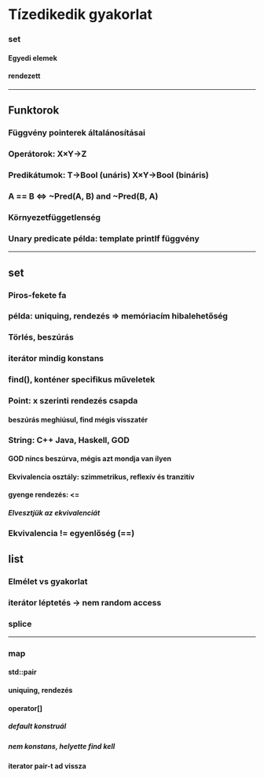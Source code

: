 # Tízedikedik gyakorlat

### set
#### Egyedi elemek
#### rendezett

-------------------------------

## Funktorok
### Függvény pointerek általánosításai

### Operátorok: X×Y->Z
### Predikátumok: T->Bool (unáris) X×Y->Bool (bináris)
### A == B <=> ~Pred(A, B) and ~Pred(B, A)

### Környezetfüggetlenség

### Unary predicate példa: template printIf függvény

-------------------------------

## set
### Piros-fekete fa
### példa: uniquing, rendezés => memóriacím hibalehetőség
### Törlés, beszúrás
### iterátor mindig konstans
### find(), konténer specifikus műveletek
### Point: x szerinti rendezés csapda
#### beszúrás meghiúsul, find mégis visszatér
### String: C++ Java, Haskell, GOD
#### GOD nincs beszúrva, mégis azt mondja van ilyen
#### Ekvivalencia osztály: szimmetrikus, reflexív és tranzitív
#### gyenge rendezés: <=
##### Elvesztjük az ekvivalenciát
### Ekvivalencia != egyenlőség (==)

## list
### Elmélet vs gyakorlat
### iterátor léptetés -> nem random access
### splice

-------------------------------

### map
#### std::pair
#### uniquing, rendezés
#### operator[]
##### default konstruál
##### nem konstans, helyette find kell
#### iterator pair-t ad vissza
